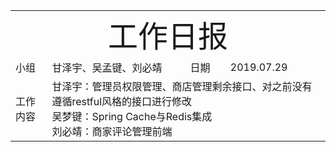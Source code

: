 <center>
	<table>
		<tr>
			<td colspan="4">
			<center>
			<font size=12px>工作日报</font>
			</center>
		</td>
		</tr>
	    <tr>
		    <td >小组</td>  
		    <td >甘泽宇、吴孟键、刘必靖</td>  
		    <td >日期</td>  
		    <td >2019.07.29</td>  
	    </tr>
	    <tr>
		    <td >工作内容</td>  
	        <td colspan="3">
甘泽宇：管理员权限管理、商店管理剩余接口、对之前没有遵循restful风格的接口进行修改<br/>
吴梦键：Spring Cache与Redis集成<br/>
刘必靖：商家评论管理前端<br/>
</td>
   </tr>
</table>
</center>

<!--stackedit_data:
eyJoaXN0b3J5IjpbMTU5NzQ5MjQxMl19
-->